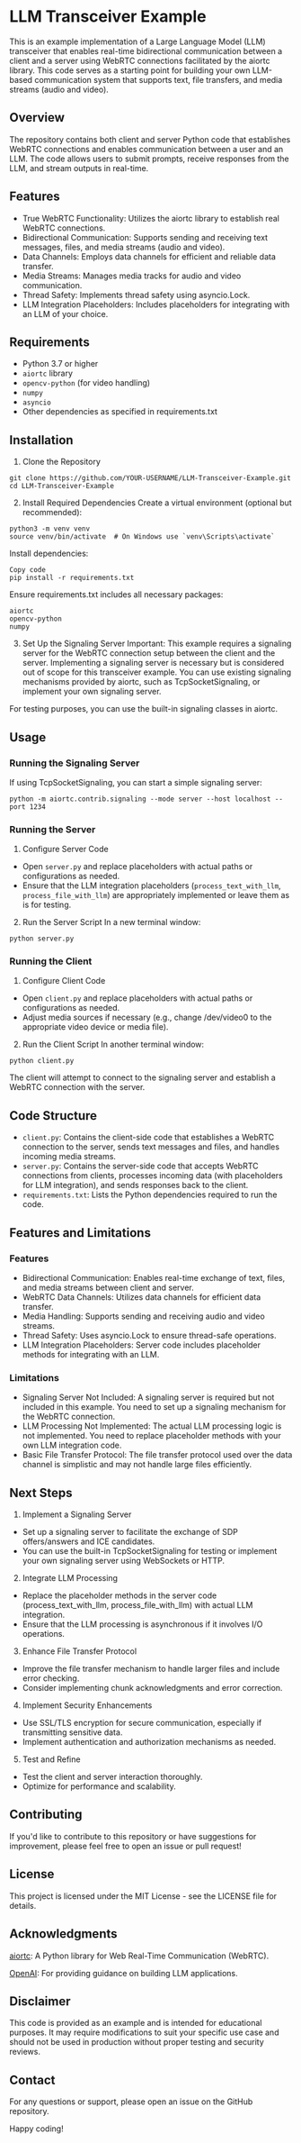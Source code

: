 # LLM Transceiver Example

This is an example implementation of a Large Language Model (LLM) transceiver that enables real-time bidirectional communication between a client and a server using WebRTC connections facilitated by the aiortc library. This code serves as a starting point for building your own LLM-based communication system that supports text, file transfers, and media streams (audio and video).

## Overview

The repository contains both client and server Python code that establishes WebRTC connections and enables communication between a user and an LLM. The code allows users to submit prompts, receive responses from the LLM, and stream outputs in real-time.

## Features

- True WebRTC Functionality: Utilizes the aiortc library to establish real WebRTC connections.
- Bidirectional Communication: Supports sending and receiving text messages, files, and media streams (audio and video).
- Data Channels: Employs data channels for efficient and reliable data transfer.
- Media Streams: Manages media tracks for audio and video communication.
- Thread Safety: Implements thread safety using asyncio.Lock.
- LLM Integration Placeholders: Includes placeholders for integrating with an LLM of your choice.

## Requirements

- Python 3.7 or higher
- `aiortc` library
- `opencv-python` (for video handling)
- `numpy`
- `asyncio`
- Other dependencies as specified in requirements.txt

## Installation

1. Clone the Repository
```
git clone https://github.com/YOUR-USERNAME/LLM-Transceiver-Example.git
cd LLM-Transceiver-Example
```
2. Install Required Dependencies
Create a virtual environment (optional but recommended):
```
python3 -m venv venv
source venv/bin/activate  # On Windows use `venv\Scripts\activate`
```
Install dependencies:
```
Copy code
pip install -r requirements.txt
```
Ensure requirements.txt includes all necessary packages:
```
aiortc
opencv-python
numpy
```
3. Set Up the Signaling Server
Important: This example requires a signaling server for the WebRTC connection setup between the client and the server. Implementing a signaling server is necessary but is considered out of scope for this transceiver example. You can use existing signaling mechanisms provided by aiortc, such as TcpSocketSignaling, or implement your own signaling server.

For testing purposes, you can use the built-in signaling classes in aiortc.

## Usage

### Running the Signaling Server

If using TcpSocketSignaling, you can start a simple signaling server:

```
python -m aiortc.contrib.signaling --mode server --host localhost --port 1234
```

### Running the Server

1. Configure Server Code
- Open `server.py` and replace placeholders with actual paths or configurations as needed.
- Ensure that the LLM integration placeholders (`process_text_with_llm`, `process_file_with_llm`) are appropriately implemented or leave them as is for testing.

2. Run the Server Script
In a new terminal window:

```
python server.py
```
### Running the Client

1. Configure Client Code
- Open `client.py` and replace placeholders with actual paths or configurations as needed.
- Adjust media sources if necessary (e.g., change /dev/video0 to the appropriate video device or media file).

2. Run the Client Script
In another terminal window:

```
python client.py
```
The client will attempt to connect to the signaling server and establish a WebRTC connection with the server.

## Code Structure
- `client.py`: Contains the client-side code that establishes a WebRTC connection to the server, sends text messages and files, and handles incoming media streams.
- `server.py`: Contains the server-side code that accepts WebRTC connections from clients, processes incoming data (with placeholders for LLM integration), and sends responses back to the client.
- `requirements.txt`: Lists the Python dependencies required to run the code.

## Features and Limitations

### Features
- Bidirectional Communication: Enables real-time exchange of text, files, and media streams between client and server.
- WebRTC Data Channels: Utilizes data channels for efficient data transfer.
- Media Handling: Supports sending and receiving audio and video streams.
- Thread Safety: Uses asyncio.Lock to ensure thread-safe operations.
- LLM Integration Placeholders: Server code includes placeholder methods for integrating with an LLM.

### Limitations
- Signaling Server Not Included: A signaling server is required but not included in this example. You need to set up a signaling mechanism for the WebRTC connection.
- LLM Processing Not Implemented: The actual LLM processing logic is not implemented. You need to replace placeholder methods with your own LLM integration code.
- Basic File Transfer Protocol: The file transfer protocol used over the data channel is simplistic and may not handle large files efficiently.

## Next Steps

1. Implement a Signaling Server
- Set up a signaling server to facilitate the exchange of SDP offers/answers and ICE candidates.
- You can use the built-in TcpSocketSignaling for testing or implement your own signaling server using WebSockets or HTTP.

2. Integrate LLM Processing
- Replace the placeholder methods in the server code (process_text_with_llm, process_file_with_llm) with actual LLM integration.
- Ensure that the LLM processing is asynchronous if it involves I/O operations.

3. Enhance File Transfer Protocol
- Improve the file transfer mechanism to handle larger files and include error checking.
- Consider implementing chunk acknowledgments and error correction.

4. Implement Security Enhancements
- Use SSL/TLS encryption for secure communication, especially if transmitting sensitive data.
- Implement authentication and authorization mechanisms as needed.

5. Test and Refine
- Test the client and server interaction thoroughly.
- Optimize for performance and scalability.

## Contributing
If you'd like to contribute to this repository or have suggestions for improvement, please feel free to open an issue or pull request!

## License
This project is licensed under the MIT License - see the LICENSE file for details.

## Acknowledgments

[aiortc](https://github.com/aiortc/aiortc): A Python library for Web Real-Time Communication (WebRTC).

[OpenAI](https://openai.com/): For providing guidance on building LLM applications.

## Disclaimer
This code is provided as an example and is intended for educational purposes. It may require modifications to suit your specific use case and should not be used in production without proper testing and security reviews.

## Contact
For any questions or support, please open an issue on the GitHub repository.

Happy coding!
